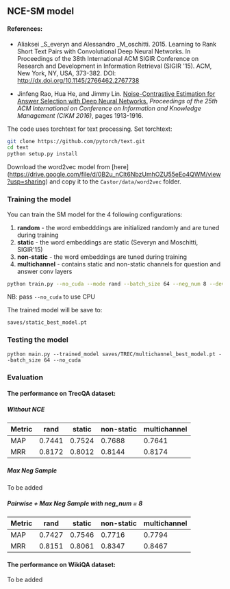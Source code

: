 ## NCE-SM model

#### References:
+ Aliaksei _S_everyn and Alessandro _M_oschitti. 2015. Learning to Rank Short Text Pairs with Convolutional Deep Neural
Networks. In Proceedings of the 38th International ACM SIGIR Conference on Research and Development in Information 
Retrieval (SIGIR '15). ACM, New York, NY, USA, 373-382. DOI: http://dx.doi.org/10.1145/2766462.2767738

+ Jinfeng Rao, Hua He, and Jimmy Lin. [Noise-Contrastive Estimation for Answer Selection with Deep Neural Networks.](http://dl.acm.org/citation.cfm?id=2983872) *Proceedings of the 25th ACM International on Conference on Information and Knowledge Management (CIKM 2016)*, pages 1913-1916.


The code uses torchtext for text processing. Set torchtext:
```bash
git clone https://github.com/pytorch/text.git
cd text
python setup.py install
```

Download the word2vec model from [here] (https://drive.google.com/file/d/0B2u_nClt6NbzUmhOZU55eEo4QWM/view?usp=sharing)
and copy it to the `Castor/data/word2vec` folder.

### Training the model

You can train the SM model for the 4 following configurations:
1. __random__ - the word embedddings are initialized randomly and are tuned during training
2. __static__ - the word embeddings are static (Severyn and Moschitti, SIGIR'15)
3. __non-static__ - the word embeddings are tuned during training
4. __multichannel__ - contains static and non-static channels for question and answer conv layers


```bash
python train.py --no_cuda --mode rand --batch_size 64 --neg_num 8 --dev_every 50 --patience 1000
```

NB: pass `--no_cuda` to use CPU

The trained model will be save to:
```
saves/static_best_model.pt
```

### Testing the model

```
python main.py --trained_model saves/TREC/multichannel_best_model.pt --batch_size 64 --no_cuda
```

### Evaluation

#### The performance on TrecQA dataset:

##### Without NCE

Metric |rand   |static|non-static|multichannel
-------|-------|------|----------|------------
MAP    |0.7441 |0.7524|0.7688    |0.7641
MRR    |0.8172 |0.8012|0.8144    |0.8174

##### Max Neg Sample

To be added

##### Pairwise + Max Neg Sample with neg_num = 8

Metric |rand   |static|non-static|multichannel
-------|-------|------|----------|------------
MAP    |0.7427 |0.7546|0.7716    |0.7794
MRR    |0.8151 |0.8061|0.8347    |0.8467


#### The performance on WikiQA dataset:

To be added

